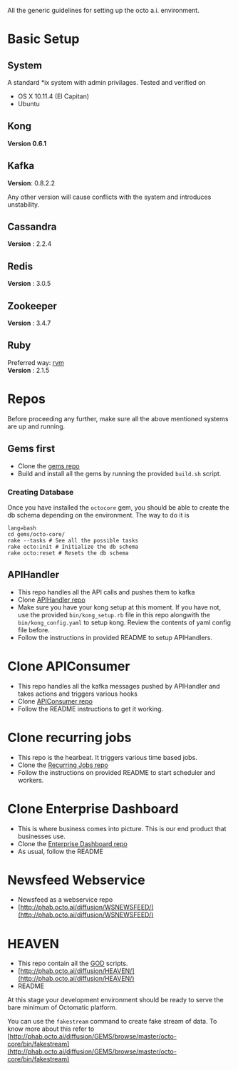 All the generic guidelines for setting up the octo a.i. environment.

# Basic Setup

## System

A standard *ix system with admin privilages. Tested and verified on

- OS X 10.11.4 (El Capitan)
- Ubuntu

## Kong

**Version 0.6.1** 

## Kafka

**Version**: 0.8.2.2

Any other version will cause conflicts with the system and introduces unstability.

## Cassandra

**Version** : 2.2.4

## Redis

**Version** : 3.0.5

## Zookeeper

**Version** : 3.4.7

## Ruby

Preferred way: [rvm](http://rvm.io)   
**Version** : 2.1.5

# Repos

Before proceeding any further, make sure all the above mentioned systems are up and running.

## Gems first

- Clone the [gems repo](http://phab.octo.ai/diffusion/GEMS/)
- Build and install all the gems by running the provided `build.sh` script.

### Creating Database

Once you have installed the `octocore` gem, you should be able to create the db schema depending on the environment. The way to do it is

```
lang=bash
cd gems/octo-core/
rake --tasks # See all the possible tasks
rake octo:init # Initialize the db schema
rake octo:reset # Resets the db schema
```

## APIHandler

- This repo handles all the API calls and pushes them to kafka
- Clone [APIHandler repo](http://phab.octo.ai/diffusion/APIHANDLER/)
- Make sure you have your kong setup at this moment. If you have not, use the provided `bin/kong_setup.rb` file in this repo alongwith the `bin/kong_config.yaml` to setup kong. Review the contents of yaml config file before.
- Follow the instructions in provided README to setup APIHandlers.

# Clone APIConsumer

- This repo handles all the kafka messages pushed by APIHandler and takes actions and triggers various hooks
- Clone [APIConsumer repo](http://phab.octo.ai/diffusion/APICONSUMER/)
- Follow the README instructions to get it working.

# Clone recurring jobs

- This repo is the hearbeat. It triggers various time based jobs.
- Clone the [Recurring Jobs repo](http://phab.octo.ai/diffusion/RECURR/)
- Follow the instructions on provided README to start scheduler and workers.

# Clone Enterprise Dashboard

- This is where business comes into picture. This is our end product that businesses use.
- Clone the [Enterprise Dashboard repo](http://phab.octo.ai/diffusion/DASHE/)
- As usual, follow the README

# Newsfeed Webservice

- Newsfeed as a webservice repo
- [http://phab.octo.ai/diffusion/WSNEWSFEED/](http://phab.octo.ai/diffusion/WSNEWSFEED/)

# HEAVEN

- This repo contain all the [GOD](http://godrb.com) scripts.
- [http://phab.octo.ai/diffusion/HEAVEN/](http://phab.octo.ai/diffusion/HEAVEN/)
- README

At this stage your development environment should be ready to serve the bare minimum of Octomatic platform.

You can use the `fakestream` command to create fake stream of data. To know more about this refer to [http://phab.octo.ai/diffusion/GEMS/browse/master/octo-core/bin/fakestream](http://phab.octo.ai/diffusion/GEMS/browse/master/octo-core/bin/fakestream)

